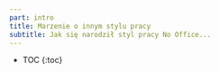 ```yaml
---
part: intro
title: Marzenie o innym stylu pracy
subtitle: Jak się narodził styl pracy No Office...
---
```


* TOC
{:toc}

